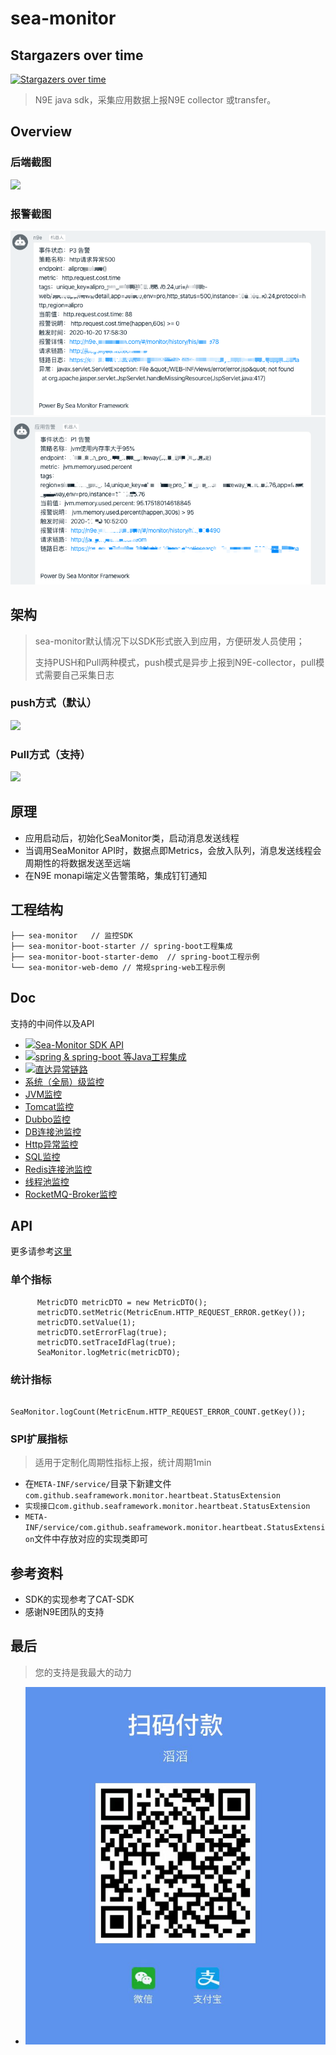 # sea-monitor

## Stargazers over time

[![Stargazers over time](https://starchart.cc/seaframework/sea-monitor-all.svg)](https://starchart.cc/seaframework/sea-monitor-all)

> N9E java sdk，采集应用数据上报N9E collector 或transfer。

## Overview

### 后端截图

![](doc/img/overview.png)

### 报警截图

![](doc/img/screenshot.png)
![](doc/img/screenshot2.png)

## 架构
> sea-monitor默认情况下以SDK形式嵌入到应用，方便研发人员使用；
> 
> 支持PUSH和Pull两种模式，push模式是异步上报到N9E-collector，pull模式需要自己采集日志

### push方式（默认）
![](doc/img/sea-monitor-arch-1.png)

### Pull方式（支持）
![](doc/img/sea-monitor-arch-2.png)


## 原理

- 应用启动后，初始化SeaMonitor类，启动消息发送线程
- 当调用SeaMonitor API时，数据点即Metrics，会放入队列，消息发送线程会周期性的将数据发送至远端
- 在N9E monapi端定义告警策略，集成钉钉通知

## 工程结构
````
├── sea-monitor   // 监控SDK
├── sea-monitor-boot-starter // spring-boot工程集成
├── sea-monitor-boot-starter-demo  // spring-boot工程示例
└── sea-monitor-web-demo // 常规spring-web工程示例
````

## Doc

 支持的中间件以及API

- ![](doc/img/hot.png)[Sea-Monitor SDK API](doc/api.md)
- ![](doc/img/hot.png)[spring & spring-boot 等Java工程集成](doc/project.md)
- ![](doc/img/hot.png)[直达异常链路](doc/trace.md)
- [系统（全局）级监控](doc/system.md)  
- [JVM监控](doc/jvm.md)
- [Tomcat监控](doc/tomcat.md)
- [Dubbo监控](doc/dubbo.md)
- [DB连接池监控](doc/db.md)
- [Http异常监控](doc/http.md)
- [SQL监控](doc/mybatis.md)
- [Redis连接池监控](doc/redis.md)
- [线程池监控](doc/threadPool.md)
- [RocketMQ-Broker监控](doc/rocketmq.md)


## API

更多请参考[这里](doc/api.md)
### 单个指标

````  
      MetricDTO metricDTO = new MetricDTO();
      metricDTO.setMetric(MetricEnum.HTTP_REQUEST_ERROR.getKey());
      metricDTO.setValue(1);
      metricDTO.setErrorFlag(true);
      metricDTO.setTraceIdFlag(true);
      SeaMonitor.logMetric(metricDTO);
````

### 统计指标

````
     SeaMonitor.logCount(MetricEnum.HTTP_REQUEST_ERROR_COUNT.getKey());
````

### SPI扩展指标
> 适用于定制化周期性指标上报，统计周期1min

- 在`META-INF/service/`目录下新建文件`com.github.seaframework.monitor.heartbeat.StatusExtension`
- `实现接口com.github.seaframework.monitor.heartbeat.StatusExtension`
- `META-INF/service/com.github.seaframework.monitor.heartbeat.StatusExtension`文件中存放对应的实现类即可


## 参考资料

- SDK的实现参考了CAT-SDK
- 感谢N9E团队的支持

## 最后

> 您的支持是我最大的动力

- ![](doc/img/spy_pay_all.jpeg) 

